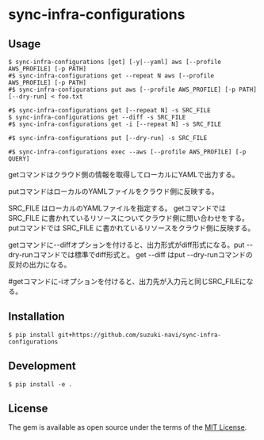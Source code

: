 # sync-infra-configurations

## Usage

    $ sync-infra-configurations [get] [-y|--yaml] aws [--profile AWS_PROFILE] [-p PATH]
    #$ sync-infra-configurations get --repeat N aws [--profile AWS_PROFILE] [-p PATH]
    #$ sync-infra-configurations put aws [--profile AWS_PROFILE] [-p PATH] [--dry-run] < foo.txt

    #$ sync-infra-configurations get [--repeat N] -s SRC_FILE
    $ sync-infra-configurations get --diff -s SRC_FILE
    #$ sync-infra-configurations get -i [--repeat N] -s SRC_FILE

    #$ sync-infra-configurations put [--dry-run] -s SRC_FILE

    #$ sync-infra-configurations exec --aws [--profile AWS_PROFILE] [-p QUERY]

getコマンドはクラウド側の情報を取得してローカルにYAMLで出力する。

putコマンドはローカルのYAMLファイルをクラウド側に反映する。

SRC_FILE はローカルのYAMLファイルを指定する。
getコマンドでは SRC_FILE に書かれているリソースについてクラウド側に問い合わせをする。
putコマンドでは SRC_FILE に書かれているリソースをクラウド側に反映する。

getコマンドに--diffオプションを付けると、出力形式がdiff形式になる。put --dry-runコマンドでは標準でdiff形式と。
get --diff はput --dry-runコマンドの反対の出力になる。

#getコマンドに-iオプションを付けると、出力先が入力元と同じSRC_FILEになる。


## Installation

    $ pip install git+https://github.com/suzuki-navi/sync-infra-configurations

## Development

    $ pip install -e .

## License

The gem is available as open source under the terms of the [MIT License](https://opensource.org/licenses/MIT).

